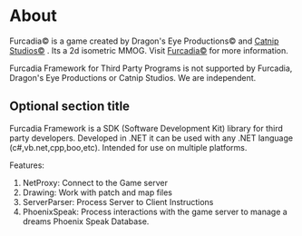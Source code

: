 # About

Furcadia© is a game created by Dragon's Eye Productions© and <a href="http://catnipstudios.com/" title="Catnip Studios©">Catnip Studios©</a> . Its a 2d isometric MMOG. Visit <a href="http://cms.furcadia.com/" title="Furcadia©">Furcadia©</a> for more information.


Furcadia Framework for Third Party Programs is not supported by Furcadia, Dragon's Eye Productions or Catnip Studios. We are independent.



## Optional section title

Furcadia Framework is a SDK (Software Development Kit) library for third party developers. Developed in .NET it can be used with any .NET language (c#,vb.net,cpp,boo,etc). Intended for use on multiple platforms.


Features:
&nbsp;<ol><li>
NetProxy: Connect to the Game server</li><li>
Drawing: Work with patch and map files</li><li>
ServerParser: Process Server to Client Instructions</li><li>
PhoenixSpeak: Process interactions with the game server to manage a dreams Phoenix Speak Database.</li></ol>&nbsp;
